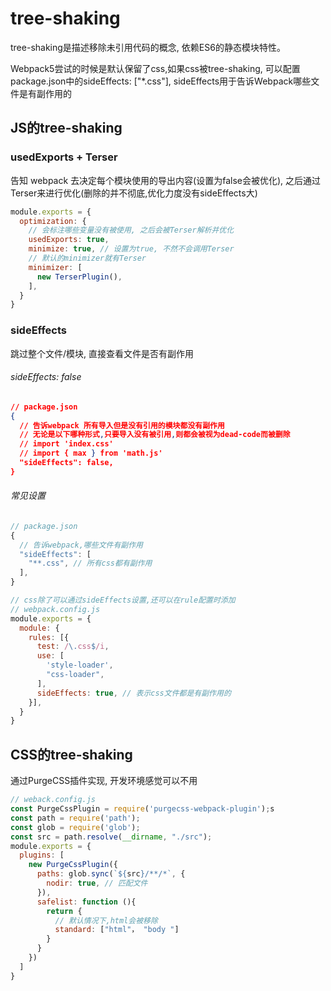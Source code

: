# tree-shaking
tree-shaking是描述移除未引用代码的概念, 依赖ES6的静态模块特性。

Webpack5尝试的时候是默认保留了css,如果css被tree-shaking, 可以配置package.json中的sideEffects: \["*.css"], sideEffects用于告诉Webpack哪些文件是有副作用的


## JS的tree-shaking

### usedExports + Terser
告知 webpack 去决定每个模块使用的导出内容(设置为false会被优化), 之后通过Terser来进行优化(删除的并不彻底,优化力度没有sideEffects大)

```js
module.exports = {
  optimization: {
    // 会标注哪些变量没有被使用, 之后会被Terser解析并优化
    usedExports: true,
    minimize: true, // 设置为true, 不然不会调用Terser
    // 默认的minimizer就有Terser
    minimizer: [
      new TerserPlugin(),
    ],
  }
}
```


### sideEffects 
跳过整个文件/模块, 直接查看文件是否有副作用

###### sideEffects: false
```json
// package.json
{
  // 告诉webpack 所有导入但是没有引用的模块都没有副作用
  // 无论是以下哪种形式,只要导入没有被引用,则都会被视为dead-code而被删除
  // import 'index.css'
  // import { max } from 'math.js'
  "sideEffects": false,
}
```

###### 常见设置
```js
// package.json
{
  // 告诉webpack,哪些文件有副作用
  "sideEffects": [
    "**.css", // 所有css都有副作用
  ],
}

// css除了可以通过sideEffects设置,还可以在rule配置时添加
// webpack.config.js
module.exports = {
  module: {
    rules: [{
      test: /\.css$/i,
      use: [
        'style-loader',
        "css-loader",
      ],
      sideEffects: true, // 表示css文件都是有副作用的
    }],
  }
}
```

## CSS的tree-shaking
通过PurgeCSS插件实现, 开发环境感觉可以不用

```js
// weback.config.js
const PurgeCssPlugin = require('purgecss-webpack-plugin');s
const path = require('path');
const glob = require('glob');
const src = path.resolve(__dirname, "./src");
module.exports = {
  plugins: [
    new PurgeCssPlugin({
      paths: glob.sync(`${src}/**/*`, {
        nodir: true, // 匹配文件
      }),
      safelist: function (){
        return {
          // 默认情况下,html会被移除
          standard: ["html"， "body "]
        }
      }
    })
  ]
}

```